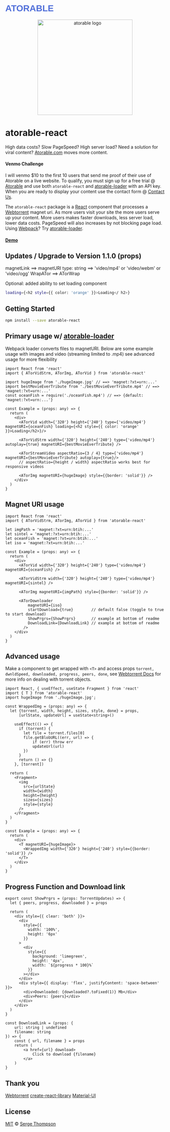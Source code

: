 <h1 style="color: #5270d9; font-family: 'PT Sans', sans-serif;">ATORABLE</h1> 
<!-- TOOD: make above to link to atorable.com fix color  -->


<!-- [![NPM](https://img.shields.io/npm/v/atorable-react.svg)](https://www.npmjs.com/package/atorable-react) [![JavaScript Style Guide](https://img.shields.io/badge/code_style-standard-brightgreen.svg)](https://standardjs.com) -->


<!-- ![Alt text](./atorable.svg) -->
<p align="center">
  <img height="300" width="300" title="atorable logo" src="https://github.com/Atorable/atorable-react/raw/main/atorable.svg" >
</p>
<!-- <p align="center">
  <img src="example/src/atorable.png" height="100" width="100" title="atorable logo">
<img src="https://github.com/Atorable/atorable-loader/blob/main/atorable.png" height="100" width="100" title="atorable logo">© 
</p> -->

# atorable-react

High data costs? Slow PageSpeed? High server load? Need a solution for viral content?
[Atorable.com](https://www.atorable.com/) moves more content. 

#### Venmo Challenge
I will venmo $10 to the first 10 users that send me proof of their use of Atorable on a live website. To qualify, you must sign up for a free trial @ [Atorable](https://www.atorable.com/)  and use both `atorable-react` and [atorable-loader][atorable-loader-npm] with an API key. When you are ready to display your content use the contact form @ [Contact Us](https://www.atorable.com/contact).

The `atorable-react` package is a [React](https://reactjs.org/) component that processes a [Webtorrent][webtorrent] magnet uri. As more users visit your site the more users serve up your content. More users makes faster downloads, less server load, lower data costs. PageSpeed will also increases by not blocking page load. Using [Webpack][webpack]? Try [atorable-loader][atorable-loader-npm].

#### [Demo][atorable]

## Updates / Upgrade to Version 1.1.0 (props)
magnetLink ==> magnetURI
type: string ==> 'video/mp4' or 'video/webm' or 'video/ogg'
WrapATor ==> ATorWrap

Optional: added ability to set loading component
```bash 
loading={<h2 style={{ color: 'orange' }}>Loading</ h2>}
```



## Getting Started

```bash
npm install --save atorable-react
```
## Primary usage w/ [atorable-loader][atorable-loader-npm]
Webpack loader converts files to magnetURI. Below are some example usage with images and video (streaming limited to .mp4)
see advanced usage for more flexibility

```tsx
import React from 'react'
import { ATorVidStrm, ATorImg, ATorVid } from 'atorable-react'

import hugeImage from './hugeImage.jpg' // ==> 'magnet:?xt=urn:...'
import bestMovieEverTribute from './bestMovieEverTribute.mp4' // ==> 'magnet:?xt=urn:...'
const oceanFish = require('./oceanFish.mp4') // ==> {default: 'magnet:?xt=urn:...'}

const Example = (props: any) => {
  return (
    <div>
      <ATorVid width={'320'} height={'240'} type={'video/mp4'} magnetURI={oceanFish} loading={<h2 style={{ color: 'orange' }}>Loading</h2>}/>

      <ATorVidStrm width={'320'} height={'240'} type={'video/mp4'} autoplay={true} magnetURI={bestMovieEverTribute} />

      <ATorStreamVideo aspectRatio={3 / 4} type={'video/mp4'} magnetURI={bestMovieEverTribute} autoplay={true}/> 
      // aspectRatio={height / width} aspectRatio works best for responsive videos

      <ATorImg magnetURI={hugeImage} style={{border: 'solid'}} />
    </div>
  )
}
```

## Magnet URI usage

```tsx
import React from 'react'
import { ATorVidStrm, ATorImg, ATorVid } from 'atorable-react'

let imgPath = 'magnet:?xt=urn:btih:...'
let sintel = 'magnet:?xt=urn:btih:...'
let oceanFish = 'magnet:?xt=urn:btih:...'
let iso = 'magnet:?xt=urn:btih:...'

const Example = (props: any) => {
  return (
    <div>
      <ATorVid width={'320'} height={'240'} type={'video/mp4'} magnetURI={oceanFish} />

      <ATorVidStrm width={'320'} height={'240'} type={'video/mp4'} magnetURI={sintel} />

      <ATorImg magnetURI={imgPath} style={{border: 'solid'}} />

      <ATorDownloader
          magnetURI={iso}
          startDownload={true}        // default false (toggle to true to start download)
          ShowPrgrs={ShowPrgrs}       // example at bottom of readme
          DownloadLink={DownloadLink} // example at bottom of readme
        />
    </div>
  )
}
```

## Advanced usage
Make a component to get wrapped with `<T>` and access props `torrent, dwnldSpeed, downloaded, progress, peers, done`, see [Webtorrent Docs][webtorrent-docs] for more info on dealing with torrent objects.

```tsx
import React, { useEffect, useState Fragment } from 'react'
import { T } from 'atorable-react'
import hugeImage from './hugeImage.jpg';

const WrappedImg = (props: any) => {
  let {torrent, width, height, sizes, style, done} = props,
      [urlState, updateUrl] = useState<string>()

    useEffect(() => {
      if (torrent) {
        let file = torrent.files[0]
        file.getBlobURL((err, url) => {
            if (err) throw err
            updateUrl(url)
        })
      }
      return () => {}
    }, [torrent])

  return (
    <Fragment>
      <img
        src={urlState}
        width={width}
        height={height}
        sizes={sizes}
        style={style}
      />
    </Fragment>
  )
}

const Example = (props: any) => {
  return (
    <div>
      <T magnetURI={hugeImage}>
        <WrappedImg width={'320'} height={'240'} style={{border: 'solid'}} />
      </T>
    </div>
  )
}
```

## Progress Function and Download link
```tsx
export const ShowPrgrs = (props: TorrentUpdates) => {
  let { peers, progress, downloaded } = props

  return (
    <div style={{ clear: 'both' }}>
      <div
        style={{
          width: '100%',
          height: '6px'
        }}
      >
        <div
          style={{
            background: 'limegreen',
            height: '4px',
            width: `${progress * 100}%`
          }}
        ></div>
      </div>
      <div style={{ display: 'flex', justifyContent: 'space-between' }}>
        <div>Downloaded: {downloaded?.toFixed(1)} Mb</div>
        <div>Peers: {peers}</div>
      </div>
    </div>
  )
}

const DownloadLink = (props: {
    url: string | undefined
    filename: string
}) => {
    const { url, filename } = props
    return (
        <a href={url} download>
            Click to download {filename}
        </a>
    )
}
```

## Thank you
[Webtorrent](https://webtorrent.io/)
[create-react-library](https://github.com/transitive-bullshit/create-react-library)
[Material-UI](https://github.com/mui-org/material-ui)


## License
[MIT](./LICENSE) © [Serge Thompson][serge-thompson]

[webtorrent]: https://webtorrent.io/
[webtorrent-docs]: https://webtorrent.io/docs
[webpack]: https://webpack.js.org/

[atorable-react]: https://atorable.github.io/atorable-react/
[atorable-react-source]: https://github.com/Atorable/atorable-react
[atorable-loader-source]: https://github.com/Atorable/atorable-loader
[atorable-loader-npm]: https://www.npmjs.com/package/atorable-loader

[serge-thompson]: https://github.com/sergethompson
[atorable]: https://www.atorable.com/
